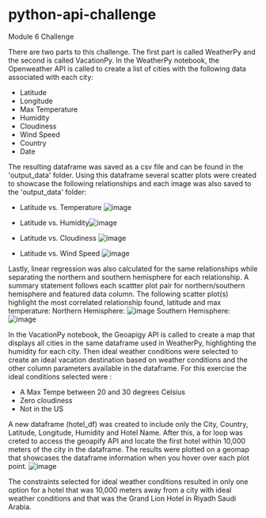 # python-api-challenge
Module 6 Challenge

There are two parts to this challenge. The first part is called WeatherPy and the second is called VacationPy. 
In the WeatherPy notebook, the Openweather API is called to create a list of cities with the following data associated with each city: 
- Latitude
- Longitude
- Max Temperature
- Humidity
- Cloudiness
- Wind Speed 
- Country
- Date

The resulting dataframe was saved as a csv file and can be found in the 'output_data' folder. 
Using this dataframe several scatter plots were created to showcase the following relationships and each image was also saved to the 'output_data' folder:

- Latitude vs. Temperature ![image](https://user-images.githubusercontent.com/120599626/229192262-33ee68f7-44f3-486d-a185-c0ff93ce25ca.png)

- Latitude vs. Humidity![image](https://user-images.githubusercontent.com/120599626/229192322-c2c65aa4-7711-4bce-b147-3b706cd996cd.png)

- Latitude vs. Cloudiness ![image](https://user-images.githubusercontent.com/120599626/229192383-496ed9d7-a7bf-44bf-b1cb-cb21750faf21.png)   
 
- Latitude vs. Wind Speed ![image](https://user-images.githubusercontent.com/120599626/229192443-bc736880-a16e-42a0-a1d1-fff91ccf06c9.png)
 
Lastly, linear regression was also calculated for the same relationships while separating the northern and southern hemisphere for each relationship. A summary statement follows each scattter plot pair for northern/southern hemisphere and featured data column. The following scatter plot(s) highlight the most correlated relationship found, latitude and max temperature:
Northern Hemisphere: ![image](https://user-images.githubusercontent.com/120599626/229193336-4de4ae21-3c89-4813-8dc1-898d11f63c12.png)
Southern Hemisphere: ![image](https://user-images.githubusercontent.com/120599626/229193403-4940808c-013d-4068-8c3a-2db2f7e96bf1.png)

In the VacationPy notebook, the Geoapigy API is called to create a map that displays all cities in the same dataframe used in WeatherPy, highlighting the humidity for each city. Then ideal weather conditions were selected to create an ideal vacation destination based on weather conditions and the other column parameters available in the dataframe. For this exercise the ideal conditions selected were : 

- A Max Tempe between 20 and 30 degrees Celsius 
- Zero cloudiness
- Not in the US

A new dataframe (hotel_df) was created to include only the City,	Country,	Latitude,	Longitude,	Humidity and	Hotel Name. After this, a for loop was creted to access the geoapify API and locate the first hotel within 10,000 meters of the city in the dataframe. The results were plotted on a geomap that showcases the dataframe information when you hover over each plot point. 
![image](https://user-images.githubusercontent.com/120599626/229193524-afedc21f-707d-470a-88b4-3194ab96e471.png)

The constraints selected for ideal weather conditions resulted in only one option for a hotel that was 10,000 meters away from a city with ideal weather conditions and that was the Grand Lion Hotel in Riyadh Saudi Arabia. 
